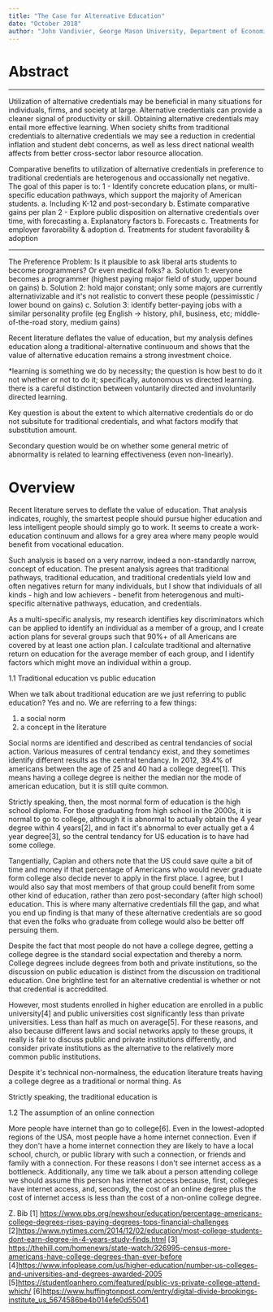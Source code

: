 ```yaml
---
title: "The Case for Alternative Education"
date: "October 2018"
author: "John Vandivier, George Mason University, Department of Economics"
---
```


# Abstract

***
Utilization of alternative credentials may be beneficial in many situations for individuals, firms, and society at large. Alternative credentials can provide a cleaner signal of productivity or skill. Obtaining alternative credentials may entail more effective learning. When society shifts from traditional credentials to alternative credentials we may see a reduction in credential inflation and student debt concerns, as well as less direct national wealth affects from better cross-sector labor resource allocation.

Comparative benefits to utilization of alternative credentials in preference to traditional credentials are heterogenous and occassionally net negative. The goal of this paper is to:
1 - Identify concrete education plans, or multi-specific education pathways, which support the majority of American students.
    a. Including K-12 and post-secondary
    b. Estimate comparative gains per plan
2 - Explore public disposition on alternative credentials over time, with forecasting
    a. Explanatory factors
    b. Forecasts
    c. Treatments for employer favorability & adoption
    d. Treatments for student favorability & adoption
***

The Preference Problem: Is it plausible to ask liberal arts students to become programmers? Or even medical folks?
  a. Solution 1: everyone becomes a programmer (highest paying major field of study, upper bound on gains)
  b. Solution 2: hold major constant; only some majors are currently alternativizable and it's not realistic to convert these people (pessimisstic / lower bound on gains)
  c. Solution 3: identify better-paying jobs with a similar personality profile (eg English -> history, phil, business, etc; middle-of-the-road story, medium gains)

Recent literature deflates the value of education, but my analysis defines education along a traditional-alternative continuoum and shows that the value of alternative education remains a strong investment choice.

*learning is something we do by necessity; the question is how best to do it not whether or not to do it; specifically, autonomous vs directed learning. there is a careful distinction between voluntarily directed and involuntarily directed learning.

Key question is about the extent to which alternative credentials do or do not subsitute for traditional credentials, and what factors modify that substitution amount.

Secondary question would be on whether some general metric of abnormality is related to learning effectiveness (even non-linearly).

# Overview

Recent literature serves to deflate the value of education. That analysis indicates, roughly, the smartest people should pursue higher education and less intelligent people should simply go to work. It seems to create a work-education continuum and allows for a grey area where many people would benefit from vocational education.

Such analysis is based on a very narrow, indeed a non-standardly narrow, concept of education. The present analysis agrees that traditional pathways, traditional education, and traditional credentials yield low and often negatives return for many individuals, but I show that individuals of all kinds - high and low achievers - benefit from heterogenous and multi-specific alternative pathways, education, and credentials.

As a multi-specific analysis, my research identifies key discriminators which can be applied to identify an individual as a member of a group, and I create action plans for several groups such that 90%+ of all Americans are covered by at least one action plan. I calculate traditional and alternative return on education for the average member of each group, and I identify factors which might move an individual within a group.

1.1 Traditional education vs public education

When we talk about traditional education are we just referring to public education? Yes and no. We are referring to a few things:
  1. a social norm
  2. a concept in the literature

Social norms are identified and described as central tendancies of social action. Various measures of central tendancy exist, and they sometimes identify different results as the central tendancy. In 2012, 39.4% of americans between the age of 25 and 40 had a college degree[1]. This means having a college degree is neither the median nor the mode of american education, but it is still quite common.

Strictly speaking, then, the most normal form of education is the high school diploma. For those graduating from high school in the 2000s, it is normal to go to college, although it is abnormal to actually obtain the 4 year degree within 4 years[2], and in fact it's abnormal to ever actually get a 4 year degree[3], so the central tendancy for US education is to have had some college.

Tangentially, Caplan and others note that the US could save quite a bit of time and money if that percentage of Americans who would never graduate form college also decide never to apply in the first place. I agree, but I would also say that most members of that group could benefit from some other kind of education, rather than zero post-secondary (after high school) education. This is where many alternative credentials fill the gap, and what you end up finding is that many of these alternative credentials are so good that even the folks who graduate from college would also be better off persuing them.

Despite the fact that most people do not have a college degree, getting a college degree is the standard social expectation and thereby a norm. College degrees include degrees from both and private institutions, so the discussion on public education is distinct from the discussion on traditional education. One brightline test for an alternative credential is whether or not that credential is accreddited.

However, most students enrolled in higher education are enrolled in a public university[4] and public universities cost significantly less than private universities. Less than half as much on average[5]. For these reasons, and also because different laws and social networks apply to these groups, it really is fair to discuss public and private institutions differently, and consider private institutions as the alternative to the relatively more common public institutions.

Despite it's technical non-normalness, the education literature treats having a college degree as a traditional or normal thing. As 

Strictly speaking, the traditional education is 

1.2 The assumption of an online connection

More people have internet than go to college[6]. Even in the lowest-adopted regions of the USA, most people have a home internet connection. Even if they don't have a home internet connection they are likely to have a local school, church, or public library with such a connection, or friends and family with a connection. For these reasons I don't see internet access as a bottleneck. Additionally, any time we talk about a person attending college we should assume this person has internet access because, first, colleges have internet access, and, secondly, the cost of an online degree plus the cost of internet access is less than the cost of a non-online college degree.

Z. Bib
[1] https://www.pbs.org/newshour/education/percentage-americans-college-degrees-rises-paying-degrees-tops-financial-challenges
[2]https://www.nytimes.com/2014/12/02/education/most-college-students-dont-earn-degree-in-4-years-study-finds.html
[3] https://thehill.com/homenews/state-watch/326995-census-more-americans-have-college-degrees-than-ever-before
[4]https://www.infoplease.com/us/higher-education/number-us-colleges-and-universities-and-degrees-awarded-2005
[5]https://studentloanhero.com/featured/public-vs-private-college-attend-which/
[6]https://www.huffingtonpost.com/entry/digital-divide-brookings-institute_us_5674586be4b014efe0d55041